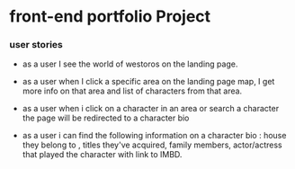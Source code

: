 # front-end portfolio Project

### user stories
 
 - as a user I see the world of westoros on the landing page.
 
 - as a user when I click a specific area on the landing page map, I get more info on that area and list of characters from that area. 

 - as a user  when i click on a character in an area or search a character the page will be redirected to a character bio

 - as a user i can find the following information on a character bio : house they belong to , titles they've acquired, family members, actor/actress that played the character with link to IMBD. 


